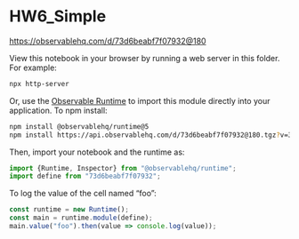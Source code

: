 # HW6_Simple

https://observablehq.com/d/73d6beabf7f07932@180

View this notebook in your browser by running a web server in this folder. For
example:

~~~sh
npx http-server
~~~

Or, use the [Observable Runtime](https://github.com/observablehq/runtime) to
import this module directly into your application. To npm install:

~~~sh
npm install @observablehq/runtime@5
npm install https://api.observablehq.com/d/73d6beabf7f07932@180.tgz?v=3
~~~

Then, import your notebook and the runtime as:

~~~js
import {Runtime, Inspector} from "@observablehq/runtime";
import define from "73d6beabf7f07932";
~~~

To log the value of the cell named “foo”:

~~~js
const runtime = new Runtime();
const main = runtime.module(define);
main.value("foo").then(value => console.log(value));
~~~
